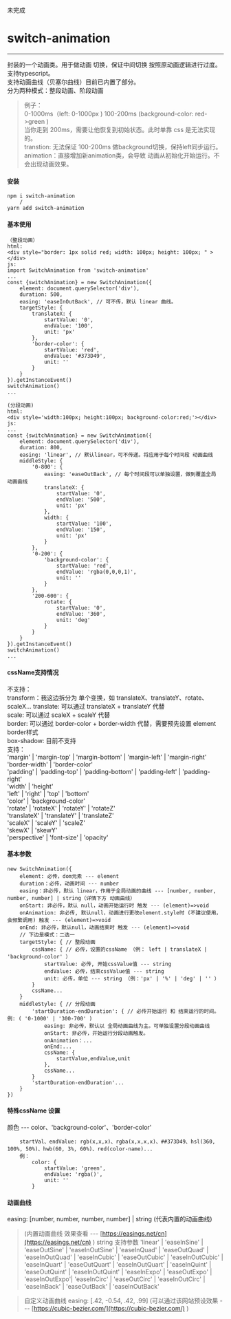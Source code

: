 未完成
# switch-animation
___
封装的一个动画类。用于做动画 切换，保证中间切换 按照原动画逻辑进行过度。  
支持typescript。  
支持动画曲线（贝塞尔曲线）目前已内置了部分。  
分为两种模式：整段动画、阶段动画  
> 例子：  
> 0-1000ms（left: 0-1000px ) 100-200ms (background-color: red->green )  
> 当你走到 200ms，需要让他恢复到初始状态。此时单靠 css 是无法实现的。  
> transtion: 无法保证 100-200ms 做background切换，保持left同步运行。  
> animation：直接增加新animation类，会导致 动画从初始化开始运行。不会出现动画效果。  

#### 安装
```
npm i switch-animation
    /
yarn add switch-animation
```

#### 基本使用
```
（整段动画）
html:
<div style="border: 1px solid red; width: 100px; height: 100px; " ></div>
js:
import SwitchAnimation from 'switch-animation'
...
const {switchAnimation} = new SwitchAnimation({
    element: document.querySelector('div'),
    duration: 500,
    easing: 'easeInOutBack', // 可不传，默认 linear 曲线。
    targetStyle: {
        translateX: {
            startValue: '0',
            endValue: '100',
            unit: 'px'
        },
        'border-color': {
            startValue: 'red',
            endValue: '#373D49',
            unit: ''
        }
    }
}).getInstanceEvent()
switchAnimation()
...
```

```
(分段动画)
html:
<div style='width:100px; height:100px; background-color:red;'></div>
js:
...
const {switchAnimation} = new SwitchAnimation({
    element: document.querySelector('div'),
    duration: 800,
    easing: 'linear', // 默认linear，可不传递。将应用于每个时间段 动画曲线
    middleStyle: {
        '0-800': {
            easing: 'easeOutBack', // 每个时间段可以单独设置，做到覆盖全局 动画曲线
            translateX: {
                startValue: '0',
                endValue: '500',
                unit: 'px'
            },
            width: {
                startValue: '100',
                endValue: '150',
                unit: 'px'
            }
        },
        '0-200': {
            'background-color': {
                startValue: 'red',
                endValue: 'rgba(0,0,0,1)',
                unit: ''
            }
        },
        '200-600': {
            rotate: {
                startValue: '0',
                endValue: '360',
                unit: 'deg'
            } 
        }
    }
}).getInstanceEvent()
switchAnimation()
...
```

#### cssName支持情况
不支持：  
transform：我这边拆分为 单个变换，如 translateX、translateY、rotate、scaleX...
translate: 可以通过 translateX + translateY 代替  
scale: 可以通过 scaleX + scaleY 代替  
border: 可以通过 border-color + border-width 代替，需要预先设置 element border样式  
box-shadow: 目前不支持  
支持：  
'margin' | 'margin-top' | 'margin-bottom' | 'margin-left' | 'margin-right'  
'border-width' | 'border-color'  
'padding' | 'padding-top' | 'padding-bottom' | 'padding-left' | 'padding-right'  
'width' | 'height'  
'left' | 'right' | 'top' | 'bottom'  
'color' | 'background-color'  
'rotate' | 'rotateX' | 'rotateY' | 'rotateZ'   
'translateX' | 'translateY' | 'translateZ'  
'scaleX' | 'scaleY' | 'scaleZ'  
'skewX' | 'skewY'  
'perspective' | 'font-size' | 'opacity'  

#### 基本参数
```
new SwitchAnimation({
    element: 必传，dom元素 --- element
    duration：必传，动画时间 --- number
    easing：非必传，默认 linear，作用于全局动画的曲线 --- [number, number, number, number] | string（详情下方 动画曲线）
    onStart: 非必传，默认 null，动画开始运行时 触发 --- (element)=>void
    onAnimation: 非必传, 默认null，动画进行更改element.style时 (不建议使用，会频繁调用) 触发 --- (element)=>void
    onEnd: 非必传，默认null，动画结束时 触发 --- (element)=>void
    // 下边是模式：二选一
    targetStyle: { // 整段动画
        cssName: { // 必传，设置的cssName （例： left | translateX | 'background-color' ）
            startValue: 必传, 开始cssValue值 --- string
            endValue: 必传，结束cssValue值 --- string
            unit: 必传，单位 --- string （例：'px' | '%' | 'deg' | '' ）
        }
        cssName...
    }
    middleStyle: { // 分段动画
        'startDuration-endDuration': { // 必传开始运行 和 结束运行的时间。例: ( '0-1000' | '300-700' )
            easing: 非必传，默认以 全局动画曲线为主。可单独设置分段动画曲线
            onStart: 非必传，开始运行分段动画触发。
            onAnimation：...
            onEnd:...
            cssName: {
                startValue,endValue,unit
            },
            cssName...
        }
        'startDuration-endDuration'...
    }
})
```
#### 特殊cssName 设置
颜色 --- color、'background-color'、'border-color'
```
    startVal、endValue: rgb(x,x,x)、rgba(x,x,x,x)、##373D49、hsl(360, 100%, 50%)、hwb(60, 3%, 60%)、red(color-name)...
    例：
        color: {
            startValue: 'green',
            endValue: 'rgba()',
            unit: ''
        }
```

#### 动画曲线
easing: [number, number, number, number] | string (代表内置的动画曲线)
> (内置动画曲线 效果查看  ---  [https://easings.net/cn](https://easings.net/cn) )
> string 支持参数
> 'linear' | 'easeInSine' | 'easeOutSine' | 'easeInOutSine' | 'easeInQuad' | 'easeOutQuad' | 'easeInOutQuad' | 
>    'easeInCubic' | 'easeOutCubic'  | 'easeInOutCubic' | 'easeInQuart' | 'easeOutQuart' | 'easeInOutQuart' | 
>    'easeInQuint' | 'easeOutQuint' | 'easeInOutQuint' | 'easeInExpo' | 'easeOutExpo' | 'easeInOutExpo'| 
>    'easeInCirc' | 'easeOutCirc' | 'easeInOutCirc' | 'easeInBack' | 'easeOutBack' | 'easeInOutBack'

> 自定义动画曲线
> easing: [.42, -0.54, .42, .99]
> (可以通过该网站预设效果 --- [https://cubic-bezier.com/](https://cubic-bezier.com/) ) 


